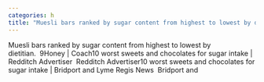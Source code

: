 ```yaml
---
categories: h
title: "Muesli bars ranked by sugar content from highest to lowest by dietitian  9Honey  Coach"
---
```

Muesli bars ranked by sugar content from highest to lowest by dietitian.&nbsp;&nbsp;9Honey | Coach10 worst sweets and chocolates for sugar intake | Redditch Advertiser&nbsp;&nbsp;Redditch Advertiser10 worst sweets and chocolates for sugar intake | Bridport and Lyme Regis News&nbsp;&nbsp;Bridport and